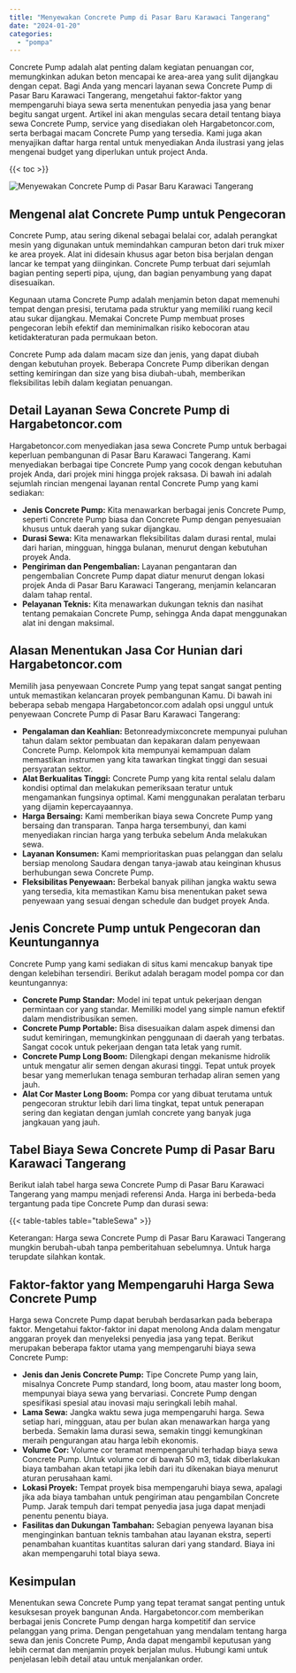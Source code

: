 ```yaml
---
title: "Menyewakan Concrete Pump di Pasar Baru Karawaci Tangerang"
date: "2024-01-20"
categories: 
  - "pompa"
---
```




Concrete Pump adalah alat penting dalam kegiatan penuangan cor, memungkinkan adukan beton mencapai ke area-area yang sulit dijangkau dengan cepat. Bagi Anda yang mencari layanan sewa Concrete Pump di Pasar Baru Karawaci Tangerang, mengetahui faktor-faktor yang mempengaruhi biaya sewa serta menentukan penyedia jasa yang benar begitu sangat urgent. Artikel ini akan mengulas secara detail tentang biaya sewa Concrete Pump, service yang disediakan oleh Hargabetoncor.com, serta berbagai macam Concrete Pump yang tersedia. Kami juga akan menyajikan daftar harga rental untuk menyediakan Anda ilustrasi yang jelas mengenai budget yang diperlukan untuk project Anda.

{{< toc >}}

![Menyewakan Concrete Pump di Pasar Baru Karawaci Tangerang](https://hargareadymixid.github.io/pompa/concrete-pump%20(21).png)

## Mengenal alat Concrete Pump untuk Pengecoran

Concrete Pump, atau sering dikenal sebagai belalai cor, adalah perangkat mesin yang digunakan untuk memindahkan campuran beton dari truk mixer ke area proyek. Alat ini didesain khusus agar beton bisa berjalan dengan lancar ke tempat yang diinginkan. Concrete Pump terbuat dari sejumlah bagian penting seperti pipa, ujung, dan bagian penyambung yang dapat disesuaikan.

Kegunaan utama Concrete Pump adalah menjamin beton dapat memenuhi tempat dengan presisi, terutama pada struktur yang memiliki ruang kecil atau sukar dijangkau. Memakai Concrete Pump membuat proses pengecoran lebih efektif dan meminimalkan risiko kebocoran atau ketidakteraturan pada permukaan beton.

Concrete Pump ada dalam macam size dan jenis, yang dapat diubah dengan kebutuhan proyek. Beberapa Concrete Pump diberikan dengan setting kemiringan dan size yang bisa diubah-ubah, memberikan fleksibilitas lebih dalam kegiatan penuangan.

## Detail Layanan Sewa Concrete Pump di Hargabetoncor.com

Hargabetoncor.com menyediakan jasa sewa Concrete Pump untuk berbagai keperluan pembangunan di Pasar Baru Karawaci Tangerang. Kami menyediakan berbagai tipe Concrete Pump yang cocok dengan kebutuhan projek Anda, dari projek mini hingga projek raksasa. Di bawah ini adalah sejumlah rincian mengenai layanan rental Concrete Pump yang kami sediakan:

- **Jenis Concrete Pump:** Kita menawarkan berbagai jenis Concrete Pump, seperti Concrete Pump biasa dan Concrete Pump dengan penyesuaian khusus untuk daerah yang sukar dijangkau.
- **Durasi Sewa:** Kita menawarkan fleksibilitas dalam durasi rental, mulai dari harian, mingguan, hingga bulanan, menurut dengan kebutuhan proyek Anda.
- **Pengiriman dan Pengembalian:** Layanan pengantaran dan pengembalian Concrete Pump dapat diatur menurut dengan lokasi projek Anda di Pasar Baru Karawaci Tangerang, menjamin kelancaran dalam tahap rental.
- **Pelayanan Teknis:** Kita menawarkan dukungan teknis dan nasihat tentang pemakaian Concrete Pump, sehingga Anda dapat menggunakan alat ini dengan maksimal.

## Alasan Menentukan Jasa Cor Hunian dari Hargabetoncor.com

Memilih jasa penyewaan Concrete Pump yang tepat sangat sangat penting untuk memastikan kelancaran proyek pembangunan Kamu. Di bawah ini beberapa sebab mengapa Hargabetoncor.com adalah opsi unggul untuk penyewaan Concrete Pump di Pasar Baru Karawaci Tangerang:

- **Pengalaman dan Keahlian:** Betonreadymixconcrete mempunyai puluhan tahun dalam sektor pembuatan dan kepakaran dalam penyewaan Concrete Pump. Kelompok kita mempunyai kemampuan dalam memastikan instrumen yang kita tawarkan tingkat tinggi dan sesuai persyaratan sektor.
- **Alat Berkualitas Tinggi:** Concrete Pump yang kita rental selalu dalam kondisi optimal dan melakukan pemeriksaan teratur untuk mengamankan fungsinya optimal. Kami menggunakan peralatan terbaru yang dijamin kepercayaannya.
- **Harga Bersaing:** Kami memberikan biaya sewa Concrete Pump yang bersaing dan transparan. Tanpa harga tersembunyi, dan kami menyediakan rincian harga yang terbuka sebelum Anda melakukan sewa.
- **Layanan Konsumen:** Kami memprioritaskan puas pelanggan dan selalu bersiap menolong Saudara dengan tanya-jawab atau keinginan khusus berhubungan sewa Concrete Pump.
- **Fleksibilitas Penyewaan:** Berbekal banyak pilihan jangka waktu sewa yang tersedia, kita memastikan Kamu bisa menentukan paket sewa penyewaan yang sesuai dengan schedule dan budget proyek Anda.

## Jenis Concrete Pump untuk Pengecoran dan Keuntungannya

Concrete Pump yang kami sediakan di situs kami mencakup banyak tipe dengan kelebihan tersendiri. Berikut adalah beragam model pompa cor dan keuntungannya:

- **Concrete Pump Standar:** Model ini tepat untuk pekerjaan dengan permintaan cor yang standar. Memiliki model yang simple namun efektif dalam mendistribusikan semen.
- **Concrete Pump Portable:** Bisa disesuaikan dalam aspek dimensi dan sudut kemiringan, memungkinkan penggunaan di daerah yang terbatas. Sangat cocok untuk pekerjaan dengan tata letak yang rumit.
- **Concrete Pump Long Boom:** Dilengkapi dengan mekanisme hidrolik untuk mengatur alir semen dengan akurasi tinggi. Tepat untuk proyek besar yang memerlukan tenaga semburan terhadap aliran semen yang jauh.
- **Alat Cor Master Long Boom:** Pompa cor yang dibuat terutama untuk pengecoran struktur lebih dari lima tingkat, tepat untuk penerapan sering dan kegiatan dengan jumlah concrete yang banyak juga jangkauan yang jauh.

## Tabel Biaya Sewa Concrete Pump di Pasar Baru Karawaci Tangerang

Berikut ialah tabel harga sewa Concrete Pump di Pasar Baru Karawaci Tangerang yang mampu menjadi referensi Anda. Harga ini berbeda-beda tergantung pada tipe Concrete Pump dan durasi sewa:

{{< table-tables table="tableSewa" >}}

Keterangan: Harga sewa Concrete Pump di Pasar Baru Karawaci Tangerang mungkin berubah-ubah tanpa pemberitahuan sebelumnya. Untuk harga terupdate silahkan kontak.

## Faktor-faktor yang Mempengaruhi Harga Sewa Concrete Pump

Harga sewa Concrete Pump dapat berubah berdasarkan pada beberapa faktor. Mengetahui faktor-faktor ini dapat menolong Anda dalam mengatur anggaran proyek dan menyeleksi penyedia jasa yang tepat. Berikut merupakan beberapa faktor utama yang mempengaruhi biaya sewa Concrete Pump:

- **Jenis dan Jenis Concrete Pump:** Tipe Concrete Pump yang lain, misalnya Concrete Pump standard, long boom, atau master long boom, mempunyai biaya sewa yang bervariasi. Concrete Pump dengan spesifikasi spesial atau inovasi maju seringkali lebih mahal.
- **Lama Sewa:** Jangka waktu sewa juga mempengaruhi harga. Sewa setiap hari, mingguan, atau per bulan akan menawarkan harga yang berbeda. Semakin lama durasi sewa, semakin tinggi kemungkinan meraih pengurangan atau harga lebih ekonomis.
- **Volume Cor:** Volume cor teramat mempengaruhi terhadap biaya sewa Concrete Pump. Untuk volume cor di bawah 50 m3, tidak diberlakukan biaya tambahan akan tetapi jika lebih dari itu dikenakan biaya menurut aturan perusahaan kami.
- **Lokasi Proyek:** Tempat proyek bisa mempengaruhi biaya sewa, apalagi jika ada biaya tambahan untuk pengiriman atau pengambilan Concrete Pump. Jarak tempuh dari tempat penyedia jasa juga dapat menjadi penentu penentu biaya.
- **Fasilitas dan Dukungan Tambahan:** Sebagian penyewa layanan bisa menginginkan bantuan teknis tambahan atau layanan ekstra, seperti penambahan kuantitas kuantitas saluran dari yang standard. Biaya ini akan mempengaruhi total biaya sewa.

## Kesimpulan

Menentukan sewa Concrete Pump yang tepat teramat sangat penting untuk kesuksesan proyek bangunan Anda. Hargabetoncor.com memberikan berbagai jenis Concrete Pump dengan harga kompetitif dan service pelanggan yang prima. Dengan pengetahuan yang mendalam tentang harga sewa dan jenis Concrete Pump, Anda dapat mengambil keputusan yang lebih cermat dan menjamin proyek berjalan mulus. Hubungi kami untuk penjelasan lebih detail atau untuk menjalankan order.
